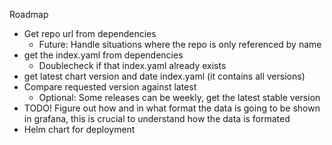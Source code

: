 Roadmap
- Get repo url from dependencies
  - Future: Handle situations where the repo is only referenced by name
- get the index.yaml from dependencies
  - Doublecheck if that index.yaml already exists
- get latest chart version and date index.yaml (it contains all versions)
- Compare requested version against latest
  - Optional: Some releases can be weekly, get the latest stable version
- TODO! Figure out how and in what format the data is going to be shown in grafana, this is crucial to understand how the data is formated
- Helm chart for deployment
